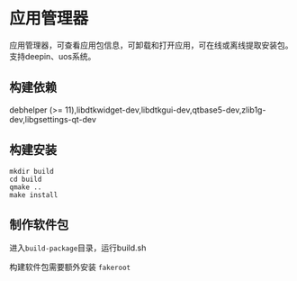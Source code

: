# 应用管理器
应用管理器，可查看应用包信息，可卸载和打开应用，可在线或离线提取安装包。支持deepin、uos系统。
## 构建依赖
debhelper (>= 11),libdtkwidget-dev,libdtkgui-dev,qtbase5-dev,zlib1g-dev,libgsettings-qt-dev

## 构建安装
```
mkdir build
cd build
qmake ..
make install
```

## 制作软件包
进入`build-package`目录，运行build.sh

构建软件包需要额外安装 `fakeroot`